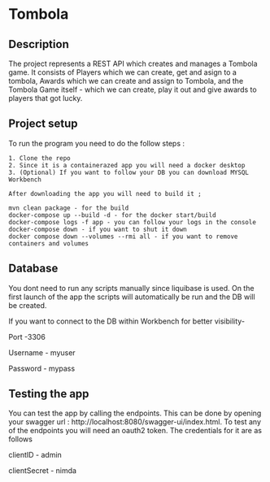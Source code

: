 
# Tombola

## Description
The project represents a REST API which creates and manages a Tombola game.
It consists of Players which we can create, get and asign to a tombola, Awards which we
can create and assign to Tombola, and the Tombola Game itself - which we can create, play it out and give awards to players that got lucky.

## Project setup
To run the program you need to do the follow steps :

    1. Clone the repo
    2. Since it is a containerazed app you will need a docker desktop
    3. (Optional) If you want to follow your DB you can download MYSQL Workbench

    After downloading the app you will need to build it ;

    mvn clean package - for the build
    docker-compose up --build -d - for the docker start/build
    docker-compose logs -f app - you can follow your logs in the console
    docker-compose down - if you want to shut it down
    docker compose down --volumes --rmi all - if you want to remove containers and volumes


## Database
You dont need to run any scripts manually since liquibase is used.
On the first launch of the app the scripts will automatically be run and the DB will be created.

If you want to connect to the DB within Workbench for better visibility-

Port -3306

Username - myuser

Password - mypass

## Testing the app
You can test the app by calling the endpoints.
This can be done by opening your swagger url : http://localhost:8080/swagger-ui/index.html.
To test any of the endpoints you will need an oauth2 token. The credentials for it are as follows 

clientID - admin 

clientSecret - nimda